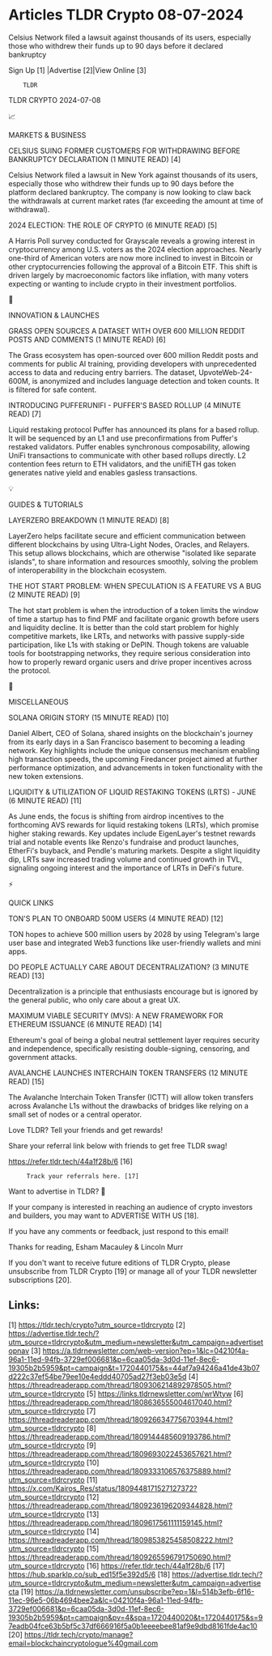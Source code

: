 # Articles TLDR Crypto 08-07-2024

Celsius Network filed a lawsuit against thousands of its users,
especially those who withdrew their funds up to 90 days before it
declared bankruptcy  

 Sign Up [1] |Advertise [2]|View Online [3] 

		TLDR 

TLDR CRYPTO 2024-07-08

📈 

MARKETS & BUSINESS

 CELSIUS SUING FORMER CUSTOMERS FOR WITHDRAWING BEFORE BANKRUPTCY
DECLARATION (1 MINUTE READ) [4] 

 Celsius Network filed a lawsuit in New York against thousands of its
users, especially those who withdrew their funds up to 90 days before
the platform declared bankruptcy. The company is now looking to claw
back the withdrawals at current market rates (far exceeding the amount
at time of withdrawal). 

 2024 ELECTION: THE ROLE OF CRYPTO (6 MINUTE READ) [5] 

 A Harris Poll survey conducted for Grayscale reveals a growing
interest in cryptocurrency among U.S. voters as the 2024 election
approaches. Nearly one-third of American voters are now more inclined
to invest in Bitcoin or other cryptocurrencies following the approval
of a Bitcoin ETF. This shift is driven largely by macroeconomic
factors like inflation, with many voters expecting or wanting to
include crypto in their investment portfolios. 

🚀 

INNOVATION & LAUNCHES

 GRASS OPEN SOURCES A DATASET WITH OVER 600 MILLION REDDIT POSTS AND
COMMENTS (1 MINUTE READ) [6] 

 The Grass ecosystem has open-sourced over 600 million Reddit posts
and comments for public AI training, providing developers with
unprecedented access to data and reducing entry barriers. The dataset,
UpvoteWeb-24-600M, is anonymized and includes language detection and
token counts. It is filtered for safe content. 

 INTRODUCING PUFFERUNIFI - PUFFER'S BASED ROLLUP (4 MINUTE READ) [7] 

 Liquid restaking protocol Puffer has announced its plans for a based
rollup. It will be sequenced by an L1 and use preconfirmations from
Puffer's restaked validators. Puffer enables synchronous
composability, allowing UniFi transactions to communicate with other
based rollups directly. L2 contention fees return to ETH validators,
and the unifiETH gas token generates native yield and enables gasless
transactions. 

💡 

GUIDES & TUTORIALS

 LAYERZERO BREAKDOWN (1 MINUTE READ) [8] 

 LayerZero helps facilitate secure and efficient communication between
different blockchains by using Ultra-Light Nodes, Oracles, and
Relayers. This setup allows blockchains, which are otherwise "isolated
like separate islands", to share information and resources smoothly,
solving the problem of interoperability in the blockchain ecosystem. 

 THE HOT START PROBLEM: WHEN SPECULATION IS A FEATURE VS A BUG (2
MINUTE READ) [9] 

 The hot start problem is when the introduction of a token limits the
window of time a startup has to find PMF and facilitate organic growth
before users and liquidity decline. It is better than the cold start
problem for highly competitive markets, like LRTs, and networks with
passive supply-side participation, like L1s with staking or DePIN.
Though tokens are valuable tools for bootstrapping networks, they
require serious consideration into how to properly reward organic
users and drive proper incentives across the protocol. 

🦄 

MISCELLANEOUS

 SOLANA ORIGIN STORY (15 MINUTE READ) [10] 

 Daniel Albert, CEO of Solana, shared insights on the blockchain's
journey from its early days in a San Francisco basement to becoming a
leading network. Key highlights include the unique consensus mechanism
enabling high transaction speeds, the upcoming Firedancer project
aimed at further performance optimization, and advancements in token
functionality with the new token extensions. 

 LIQUIDITY & UTILIZATION OF LIQUID RESTAKING TOKENS (LRTS) - JUNE (6
MINUTE READ) [11] 

 As June ends, the focus is shifting from airdrop incentives to the
forthcoming AVS rewards for liquid restaking tokens (LRTs), which
promise higher staking rewards. Key updates include EigenLayer's
testnet rewards trial and notable events like Renzo's fundraise and
product launches, EtherFi's buyback, and Pendle's maturing markets.
Despite a slight liquidity dip, LRTs saw increased trading volume and
continued growth in TVL, signaling ongoing interest and the importance
of LRTs in DeFi's future. 

⚡ 

QUICK LINKS

 TON'S PLAN TO ONBOARD 500M USERS (4 MINUTE READ) [12] 

 TON hopes to achieve 500 million users by 2028 by using Telegram's
large user base and integrated Web3 functions like user-friendly
wallets and mini apps. 

 DO PEOPLE ACTUALLY CARE ABOUT DECENTRALIZATION? (3 MINUTE READ) [13] 

 Decentralization is a principle that enthusiasts encourage but is
ignored by the general public, who only care about a great UX. 

 MAXIMUM VIABLE SECURITY (MVS): A NEW FRAMEWORK FOR ETHEREUM ISSUANCE
(6 MINUTE READ) [14] 

 Ethereum's goal of being a global neutral settlement layer requires
security and independence, specifically resisting double-signing,
censoring, and government attacks. 

 AVALANCHE LAUNCHES INTERCHAIN TOKEN TRANSFERS (12 MINUTE READ) [15] 

 The Avalanche Interchain Token Transfer (ICTT) will allow token
transfers across Avalanche L1s without the drawbacks of bridges like
relying on a small set of nodes or a central operator. 

Love TLDR? Tell your friends and get rewards!

 Share your referral link below with friends to get free TLDR swag! 

 https://refer.tldr.tech/44a1f28b/6 [16] 

		 Track your referrals here. [17] 

Want to advertise in TLDR? 📰

 If your company is interested in reaching an audience of crypto
investors and builders, you may want to ADVERTISE WITH US [18]. 

 If you have any comments or feedback, just respond to this email! 

Thanks for reading, 
Esham Macauley & Lincoln Murr 

If you don't want to receive future editions of TLDR Crypto, please
unsubscribe from TLDR Crypto [19] or manage all of your TLDR
newsletter subscriptions [20]. 

 

Links:
------
[1] https://tldr.tech/crypto?utm_source=tldrcrypto
[2] https://advertise.tldr.tech/?utm_source=tldrcrypto&utm_medium=newsletter&utm_campaign=advertisetopnav
[3] https://a.tldrnewsletter.com/web-version?ep=1&lc=04210f4a-96a1-11ed-94fb-3729ef006681&p=6caa05da-3d0d-11ef-8ec6-19305b2b5959&pt=campaign&t=1720440175&s=44af7a94246a41de43b07d222c37ef54be79ee10e4eddd40705ad27f3eb03e5d
[4] https://threadreaderapp.com/thread/1809306214892978505.html?utm_source=tldrcrypto
[5] https://links.tldrnewsletter.com/wrWtyw
[6] https://threadreaderapp.com/thread/1808636555004617040.html?utm_source=tldrcrypto
[7] https://threadreaderapp.com/thread/1809266347756703944.html?utm_source=tldrcrypto
[8] https://threadreaderapp.com/thread/1809144485609193786.html?utm_source=tldrcrypto
[9] https://threadreaderapp.com/thread/1809693022453657621.html?utm_source=tldrcrypto
[10] https://threadreaderapp.com/thread/1809333106576375889.html?utm_source=tldrcrypto
[11] https://x.com/Kairos_Res/status/1809448171527127372?utm_source=tldrcrypto
[12] https://threadreaderapp.com/thread/1809236196209344828.html?utm_source=tldrcrypto
[13] https://threadreaderapp.com/thread/1809617561111159145.html?utm_source=tldrcrypto
[14] https://threadreaderapp.com/thread/1809853825458508222.html?utm_source=tldrcrypto
[15] https://threadreaderapp.com/thread/1809265596791750690.html?utm_source=tldrcrypto
[16] https://refer.tldr.tech/44a1f28b/6
[17] https://hub.sparklp.co/sub_ed15f5e392d5/6
[18] https://advertise.tldr.tech/?utm_source=tldrcrypto&utm_medium=newsletter&utm_campaign=advertisecta
[19] https://a.tldrnewsletter.com/unsubscribe?ep=1&l=514b3efb-6f16-11ec-96e5-06b4694bee2a&lc=04210f4a-96a1-11ed-94fb-3729ef006681&p=6caa05da-3d0d-11ef-8ec6-19305b2b5959&pt=campaign&pv=4&spa=1720440020&t=1720440175&s=97eadb04fce63b5bf5c37df666916f5a0b1eeeebee81af9e9dbd8161fde4ac10
[20] https://tldr.tech/crypto/manage?email=blockchaincryptologue%40gmail.com